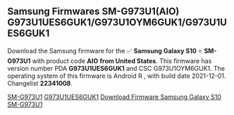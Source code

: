 <h2>Samsung Firmwares SM-G973U1(AIO) G973U1UES6GUK1/G973U1OYM6GUK1/G973U1UES6GUK1</h2>
Download the Samsung firmware for the ✅ <strong>Samsung Galaxy S10 </strong> ⭐ <strong>SM-G973U1</strong> with product code <strong>AIO</strong> <strong> from United States</strong>. This firmware has version number PDA <strong>G973U1UES6GUK1</strong> and CSC G973U1OYM6GUK1. The operating system of this firmware is Android R , with build date 2021-12-01. Changelist <strong>22341008</strong>.


[SM-G973U1](https://samfirm.shop/samsung/model/SM-G973U1)
[G973U1UES6GUK1](https://samfirm.shop/samsung/pda/G973U1UES6GUK1)
[Download Firmware Samsung Galaxy S10 SM-G973U1](https://samfirm.shop/samsung/firmware/479074)

